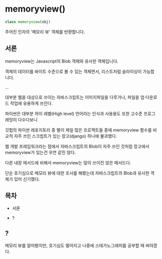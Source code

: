 # memoryview()

```python
class memoryview(obj)
```

주어진 인자의 '메모리 뷰' 객체를 반환합니다.

## 서론

memoryview는 Javascript의 Blob 객체와 유사한 객체입니다.

객체의 데이터를 바이트 수준으로 볼 수 있는 객체면서, 리스트처럼 슬라이싱이 가능합니다.

...

대부분 웹을 대상으로 쓰이는 자바스크립트는 이미지파일을 다루거나, 파일을 업·다운로드 작업에 유용하게 쓰인다. 

파이썬은 대부분 하이 레벨(High level) 언어라는 인식과 사용용도 또한 고수준 프로그래밍이 다수다보니

깃헙의 파이썬 레포지토리 중 별이 제일 많은 프로젝트들 중에 memoryview 함수를 비교적 자주 쓰인 스크립트가 있는 장고(django) 하나에 불과했다.

웹 개발 프레임워크라는 점에서 자바스크립트의 Blob이 자주 쓰인 것처럼 장고에서 memoryview가 있는건 우연 같진 않다.

다른 내장 메서드에 비해서 memoryview는 많이 쓰이진 않은 메서드다.

단순 호기심으로 메모리 뷰에 대한 조사를 해봤는데 자바스크립트의 Blob과 유사한 객체가 있어 신기했다.

## 목차

* 서론

* ?

## ?

메모리 뷰를 알아봤지만, 호기심도 떨어지고 나중에 스태가노그래피를 공부할 때 써야겠다.
